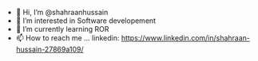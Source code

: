 - 👋 Hi, I’m @shahraanhussain
- 👀 I’m interested in Software developement
- 🌱 I’m currently learning ROR
- 📫 How to reach me ...
  linkedin: https://www.linkedin.com/in/shahraan-hussain-27869a109/

<!---
shahraanhussain/shahraanhussain is a ✨ special ✨ repository because its `README.md` (this file) appears on your GitHub profile.
You can click the Preview link to take a look at your changes.
--->
